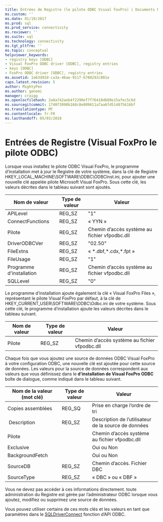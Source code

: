 ```yaml
---
title: Entrées de Registre (le pilote ODBC Visual FoxPro) | Documents Microsoft
ms.custom: ''
ms.date: 01/19/2017
ms.prod: sql
ms.prod_service: connectivity
ms.reviewer: ''
ms.suite: sql
ms.technology: connectivity
ms.tgt_pltfrm: ''
ms.topic: conceptual
helpviewer_keywords:
- registry keys [ODBC]
- Visual FoxPro ODBC driver [ODBC], registry entries
- keys [ODBC]
- FoxPro ODBC driver [ODBC], registry entries
ms.assetid: 1a63d92d-ca3a-46ae-911f-6788292c801e
caps.latest.revision: 5
author: MightyPen
ms.author: genemi
manager: craigg
ms.openlocfilehash: 2a8a742aeb4f2290ef7f76410d689e15afec5c6d
ms.sourcegitcommit: 1740f3090b168c0e809611a7aa6fd514075616bf
ms.translationtype: MT
ms.contentlocale: fr-FR
ms.lasthandoff: 05/03/2018
---
```

# <a name="registry-entries-visual-foxpro-odbc-driver"></a>Entrées de Registre (Visual FoxPro le pilote ODBC)
Lorsque vous installez le pilote ODBC Visual FoxPro, le programme d’installation met à jour le Registre de votre système, dans la clé de Registre HKEY_LOCAL_MACHINE\SOFTWARE\ODBC\ODBCInst.ini, pour ajouter une nouvelle clé appelée pilote Microsoft Visual FoxPro. Sous cette clé, les valeurs décrites dans le tableau suivant sont ajoutés.  
  
|Nom de valeur|Type de valeur|Valeur|  
|----------------|----------------|-----------|  
|APILevel|REG_SZ|"1"|  
|ConnectFunctions|REG_SZ|« YYN »|  
|Pilote|REG_SZ|Chemin d’accès système au fichier vfpodbc.dll|  
|DriverODBCVer|REG_SZ|"02.50"|  
|FileExtns|REG_SZ|« *.dbf,\*.cdx,\*.fpt »|  
|FileUsage|REG_SZ|"1"|  
|Programme d'installation|REG_SZ|Chemin d’accès système au fichier vfpodbc.dll|  
|SQLLevel|REG_SZ|"0"|  
  
 Le programme d’installation ajoute également la clé « Visual FoxPro Files », représentant le pilote Visual FoxPro par défaut, à la clé de HKEY_CURRENT_USER\SOFTWARE\ODBC\Odbc.ini de votre système. Sous cette clé, le programme d’installation ajoute les valeurs décrites dans le tableau suivant.  
  
|Nom de valeur|Type de valeur|Valeur|  
|----------------|----------------|-----------|  
|Pilote|REG_SZ|Chemin d’accès système au fichier vfpodbc.dll|  
  
 Chaque fois que vous ajoutez une source de données ODBC Visual FoxPro à votre configuration ODBC, une nouvelle clé est ajoutée pour cette source de données. Les valeurs pour la source de données correspondent aux valeurs que vous définissez dans le **d’installation de Visual FoxPro ODBC** boîte de dialogue, comme indiqué dans le tableau suivant.  
  
|Nom de la valeur (mot clé)|Type de valeur|Valeur|  
|----------------------------|----------------|-----------|  
|Copies assemblées|REG_SQ|Prise en charge l’ordre de tri|  
| Description|REG_SZ|Description de l’utilisateur de la source de données|  
|Pilote||Chemin d’accès système au fichier vfpodbc.dll|  
|Exclusive||Oui ou Non|  
|BackgroundFetch||Oui ou Non|  
|SourceDB|REG_SZ|Chemin d’accès. Fichier DBC|  
|SourceType|REG_SZ|« DBC » ou « DBF »|  
  
 Vous ne devez pas accéder à ces informations directement. toute administration du Registre est gérée par l’administrateur ODBC lorsque vous ajoutez, modifiez ou supprimez une source de données.  
  
 Vous pouvez utiliser certains de ces mots clés et les valeurs en tant que paramètres dans le [SQLDriverConnect](../../odbc/microsoft/sqldriverconnect-visual-foxpro-odbc-driver.md) fonction d’API ODBC.
